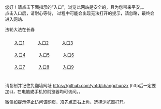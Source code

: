 您好！请点击下面指示的“入口”，浏览此网站是安全的，且为您带来平安。。 <br/>
点击入口后，请耐心等待， 过程中可能会出现无法打开的提示，请忽略，最终会进入网站. </br>

法轮大法在长春<br/>
<div style="padding:10px"><a style="margin:20px" target="_blank" href="https://d3nznlxcf0c0q6.cloudfront.net/2Qpsp?loqjlvsh" id="ccLink1" rel="nofollow">入口1</a> <a target="_blank" style="margin:20px" href="https://d33zbwrvrv0zt4.cloudfront.net/2Qpsp?uugbgx" id="ccLink2" rel="nofollow">入口2</a> <a style="margin:20px" target="_blank" href="https://d2ykmnyz8x1ox0.cloudfront.net/2Qpsp?xlobgwo" id="ccLink3" rel="nofollow">入口3</a></div>

<div style="padding:10px" ><a style="margin:20px" target="_blank" href="https://d3nznlxcf0c0q6.cloudfront.net/2Qpsp?loqjlvsh" id="ccLink4" rel="nofollow">入口4</a> <a style="margin:20px" href="https://d33zbwrvrv0zt4.cloudfront.net/2Qpsp?uugbgx" target="_blank" id="ccLink5" rel="nofollow">入口5</a> <a style="margin:20px" href="https://d2ykmnyz8x1ox0.cloudfront.net/2Qpsp?xlobgwo" target="_blank" id="ccLink6" rel="nofollow">入口6</a></div>

<div style="padding:10px"><a style="margin:20px" target="_blank" href="https://d3nznlxcf0c0q6.cloudfront.net/2Qpsp?loqjlvsh" id="ccLink7" rel="nofollow">入口7</a> <a style="margin:20px" href="https://d33zbwrvrv0zt4.cloudfront.net/2Qpsp?uugbgx" target="_blank" id="ccLink8" rel="nofollow">入口8</a> <a style="margin:20px" target="_blank" href="https://d2ykmnyz8x1ox0.cloudfront.net/2Qpsp?xlobgwo" id="ccLink9" rel="nofollow">入口9</a></div>

<br/>



请复制并记住免翻墙网址 https://github.com/yntd/changchunzx (http后一定要加s)，在电脑或手机的浏览器均可访问。。<br/>

微信如提示停止访问该网页，须先点击右上角，选择浏览器打开。
